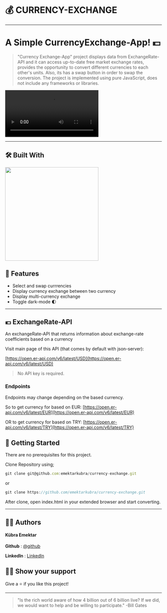 # 💰 CURRENCY-EXCHANGE 

***
# A Simple CurrencyExchange-App! 💵 

>"Currency Exchange-App" project displays data from ExchangeRate-API and  it can access up-to-date free market exchange rates, provides the opportunity to convert different currencies to each other's units. Also, its has a swap button in order to swap the conversion. The project is implemented using pure JavaScript, does not include any frameworks or libraries.

<video src="https://github.com/emektarkubra/currency-exchange/assets/124355274/d82752f3-e2fd-4d74-8208-54a0da1f4c81" controls="controls" >
</video>

***

## 🛠️ Built With

<img src = "https://user-images.githubusercontent.com/114678694/193994738-32684660-7d82-48d5-8f5d-1f428fda1853.svg" width = "300px">

## 🌟 Features
* Select and swap currrencies
* Display currency exchange between two currency
* Display multi-currency exchange
* Toggle dark-mode  🌓

***

## 💶 ExchangeRate-API

An exchangeRate-API that returns information about exchange-rate coefficients based on a currency

Visit main page of this API (that comes by default with json-server):

[https://open.er-api.com/v6/latest/USD](https://open.er-api.com/v6/latest/USD)

>No API key is required.

### Endpoints
Endpoints may change depending on the based currency. 

So to get currency for based on EUR:
[https://open.er-api.com/v6/latest/EUR](https://open.er-api.com/v6/latest/EUR)

OR to get currency for based on TRY:
[https://open.er-api.com/v6/latest/TRY](https://open.er-api.com/v6/latest/TRY)


## 🚀  Getting Started

There are no prerequisites for this project.

Clone Repository using;

```javascript
git clone git@github.com:emektarkubra/currency-exchange.git
```
or
```javascript
git clone https://github.com/emektarkubra/currency-exchange.git
```
After clone, open index.html in your extended browser and start converting.

***

## 👷‍♀️ Authors
#### Kübra Emektar
**Github** : [@github](https://github.com/emektarkubra)

**Linkedln** : [Linkedln](https://www.linkedin.com/in/kübra-emektar-184103267/)

## 🙋‍♀️ Show your support
Give a ⭐️ if you like this project!

***

> "Is the rich world aware of how 4 billion out of 6 billion live? If we did, we would want to help and be willing to participate." -Bill Gates 